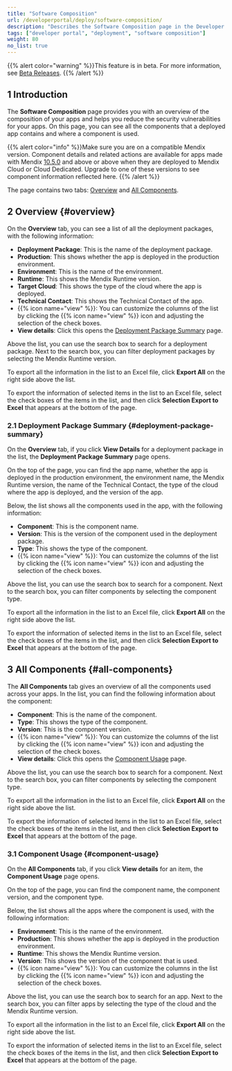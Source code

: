 ```yaml
---
title: "Software Composition"
url: /developerportal/deploy/software-composition/
description: "Describes the Software Composition page in the Developer Portal."
tags: ["developer portal", "deployment", "software composition"]
weight: 80
no_list: true
---
```


{{% alert color="warning" %}}This feature is in beta. For more information, see [Beta Releases](/releasenotes/beta-features). {{% /alert %}}

## 1 Introduction

The **Software Composition** page provides you with an overview of the composition of your apps and helps you reduce the security vulnerabilities for your apps. On this page, you can see all the components that a deployed app contains and where a component is used.

{{% alert color="info" %}}Make sure you are on a compatible Mendix version. Component details and related actions are available for apps made with Mendix [10.5.0](/releasenotes/studio-pro/10.5/) and above or above when they are deployed to Mendix Cloud or Cloud Dedicated. Upgrade to one of these versions to see component information reflected here. {{% /alert %}}

The page contains two tabs: [Overview](#overview) and [All Components](#all-components).

## 2 Overview {#overview}

On the **Overview** tab, you can see a list of all the deployment packages, with the following information:

* **Deployment Package**: This is the name of the deployment package.
* **Production**: This shows whether the app is deployed in the production environment.
* **Environment**: This is the name of the environment.
* **Runtime**: This shows the Mendix Runtime version.
* **Target Cloud**: This shows the type of the cloud where the app is deployed.
* **Technical Contact**: This shows the Technical Contact of the app.
* {{% icon name="view" %}}: You can customize the columns of the list by clicking the {{% icon name="view" %}} icon and adjusting the selection of the check boxes.
* **View details**: Click this opens the [Deployment Package Summary](#deployment-package-summary) page.

Above the list, you can use the search box to search for a deployment package. Next to the search box, you can filter deployment packages by selecting the Mendix Runtime version. 

To export all the information in the list to an Excel file, click **Export All** on the right side above the list.

To export the information of selected items in the list to an Excel file, select the check boxes of the items in the list, and then click **Selection Export to Excel** that appears at the bottom of the page.

### 2.1 Deployment Package Summary {#deployment-package-summary}

On the **Overview** tab, if you click **View Details** for a deployment package in the list, the **Deployment Package Summary** page opens. 

On the top of the page, you can find the app name, whether the app is deployed in the production environment, the environment name, the Mendix Runtime version, the name of the Technical Contact, the type of the cloud where the app is deployed, and the version of the app.

Below, the list shows all the components used in the app, with the following information: 

* **Component**: This is the component name.
* **Version**: This is the version of the component used in the deployment package.
* **Type**: This shows the type of the component.
* {{% icon name="view" %}}: You can customize the columns of the list by clicking the {{% icon name="view" %}} icon and adjusting the selection of the check boxes.

Above the list, you can use the search box to search for a component. Next to the search box, you can filter components by selecting the component type.

To export all the information in the list to an Excel file, click **Export All** on the right side above the list.

To export the information of selected items in the list to an Excel file, select the check boxes of the items in the list, and then click **Selection Export to Excel** that appears at the bottom of the page.

## 3 All Components {#all-components}

The **All Components** tab gives an overview of all the components used across your apps. In the list, you can find the following information about the component:

* **Component**: This is the name of the component.
* **Type**: This shows the type of the component.
* **Version**: This is the component version.
* {{% icon name="view" %}}: You can customize the columns of the list by clicking the {{% icon name="view" %}} icon and adjusting the selection of the check boxes.
* **View details**: Click this opens the [Component Usage](#component-usage) page.

Above the list, you can use the search box to search for a component. Next to the search box, you can filter components by selecting the component type.

To export all the information in the list to an Excel file, click **Export All** on the right side above the list.

To export the information of selected items in the list to an Excel file, select the check boxes of the items in the list, and then click **Selection Export to Excel** that appears at the bottom of the page.

### 3.1 Component Usage {#component-usage}

On the **All Components** tab, if you click **View details** for an item, the **Component Usage** page opens.

On the top of the page, you can find the component name, the component version, and the component type.

Below, the list shows all the apps where the component is used, with the following information: 

* **Environment**: This is the name of the environment.
* **Production**: This shows whether the app is deployed in the production environment.
* **Runtime**: This shows the Mendix Runtime version.
* **Version**: This shows the version of the component that is used.
* {{% icon name="view" %}}:  You can customize the columns in the list by clicking the {{% icon name="view" %}} icon and adjusting the selection of the check boxes.

Above the list, you can use the search box to search for an app. Next to the search box, you can filter apps by selecting the type of the cloud and the Mendix Runtime version. 

To export all the information in the list to an Excel file, click **Export All**  on the right side above the list.

To export the information of selected items in the list to an Excel file, select the check boxes of the items in the list, and then click **Selection Export to Excel** that appears at the bottom of the page.